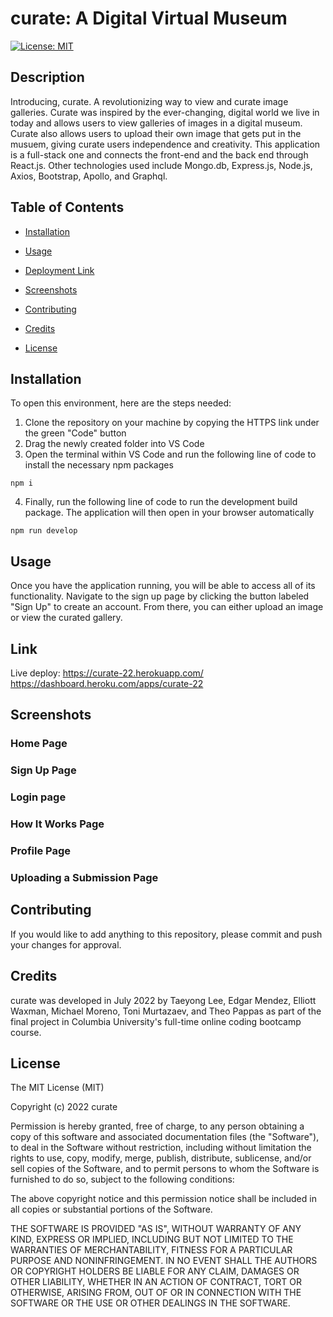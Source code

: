 # curate: A Digital Virtual Museum

[![License: MIT](https://img.shields.io/badge/License-MIT-yellow.svg)](https://opensource.org/licenses/MIT)


## Description
Introducing, curate. A revolutionizing way to view and curate image galleries. Curate was inspired by the ever-changing, digital world we live in today and allows users to view galleries of images in a digital museum. Curate also allows users to upload their own image that gets put in the musuem, giving curate users independence and creativity. This application is a full-stack one and connects the front-end and the back end through React.js. Other technologies used include Mongo.db, Express.js, Node.js, Axios, Bootstrap, Apollo, and Graphql.

## Table of Contents

- [Installation](#installation)

- [Usage](#usage)

- [Deployment Link](#link)

- [Screenshots](#screenshots)

- [Contributing](#contributing)

- [Credits](#credits)

- [License](#license)

## Installation

To open this environment, here are the steps needed:

1. Clone the repository on your machine by copying the HTTPS link under the green "Code" button
2. Drag the newly created folder into VS Code
3. Open the terminal within VS Code and run the following line of code to install the necessary npm packages

```
npm i
```

4. Finally, run the following line of code to run the development build package. The application will then open in your browser automatically

```
npm run develop
```

## Usage

Once you have the application running, you will be able to access all of its functionality. Navigate to the sign up page by clicking the button labeled "Sign Up" to create an account. From there, you can either upload an image or view the curated gallery.

## Link

Live deploy: https://curate-22.herokuapp.com/
https://dashboard.heroku.com/apps/curate-22

## Screenshots

### Home Page

### Sign Up Page

### Login page

### How It Works Page

### Profile Page

### Uploading a Submission Page

## Contributing

If you would like to add anything to this repository, please commit and push your changes for approval. 

## Credits

curate was developed in July 2022 by Taeyong Lee, Edgar Mendez, Elliott Waxman, Michael Moreno, Toni Murtazaev, and Theo Pappas as part of the final project in Columbia University's full-time online coding bootcamp course. 

## License

The MIT License (MIT)

Copyright (c) 2022 curate

Permission is hereby granted, free of charge, to any person obtaining a copy of this software and associated documentation files (the "Software"), to deal in the Software without restriction, including without limitation the rights to use, copy, modify, merge, publish, distribute, sublicense, and/or sell copies of the Software, and to permit persons to whom the Software is furnished to do so, subject to the following conditions:

The above copyright notice and this permission notice shall be included in all copies or substantial portions of the Software.

THE SOFTWARE IS PROVIDED "AS IS", WITHOUT WARRANTY OF ANY KIND, EXPRESS OR IMPLIED, INCLUDING BUT NOT LIMITED TO THE WARRANTIES OF MERCHANTABILITY, FITNESS FOR A PARTICULAR PURPOSE AND NONINFRINGEMENT. IN NO EVENT SHALL THE AUTHORS OR COPYRIGHT HOLDERS BE LIABLE FOR ANY CLAIM, DAMAGES OR OTHER LIABILITY, WHETHER IN AN ACTION OF CONTRACT, TORT OR OTHERWISE, ARISING FROM, OUT OF OR IN CONNECTION WITH THE SOFTWARE OR THE USE OR OTHER DEALINGS IN THE SOFTWARE.

